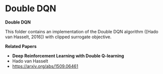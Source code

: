 # Double DQN
**Double DQN**

This folder contains an implementation of the Double DQN algorithm
([Hado van Hasselt, 2016]) with clipped surrogate objective.

**Related Papers** 
* **Deep Reinforcement Learning with Double Q-learning**
* Hado van Hasselt
* https://arxiv.org/abs/1509.06461